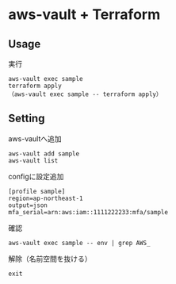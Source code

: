 # aws-vault + Terraform

## Usage
実行
```
aws-vault exec sample
terraform apply
（aws-vault exec sample -- terraform apply）
```

## Setting
aws-vaultへ追加
```
aws-vault add sample
aws-vault list
```

configに設定追加
```
[profile sample]
region=ap-northeast-1
output=json
mfa_serial=arn:aws:iam::1111222233:mfa/sample
```

確認
```
aws-vault exec sample -- env | grep AWS_
```

解除（名前空間を抜ける）
```
exit
```